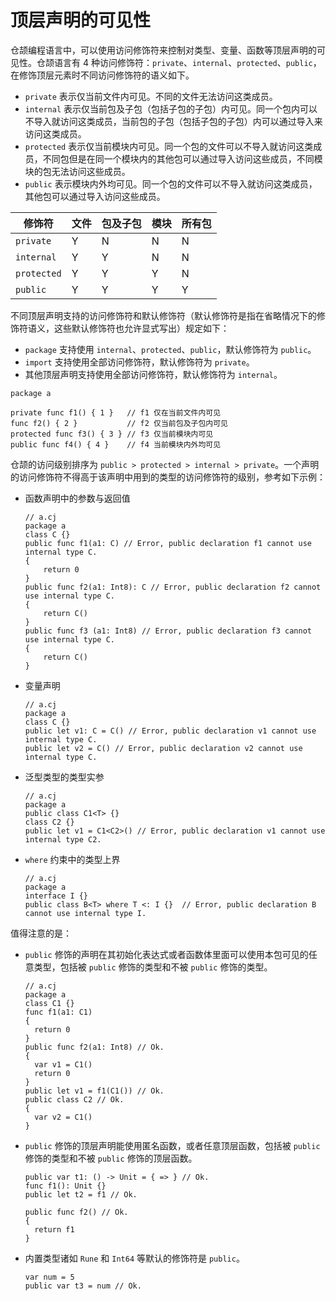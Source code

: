# 顶层声明的可见性

仓颉编程语言中，可以使用访问修饰符来控制对类型、变量、函数等顶层声明的可见性。仓颉语言有 4 种访问修饰符：`private`、`internal`、`protected`、`public`，在修饰顶层元素时不同访问修饰符的语义如下。

- `private` 表示仅当前文件内可见。不同的文件无法访问这类成员。
- `internal` 表示仅当前包及子包（包括子包的子包）内可见。同一个包内可以不导入就访问这类成员，当前包的子包（包括子包的子包）内可以通过导入来访问这类成员。
- `protected` 表示仅当前模块内可见。同一个包的文件可以不导入就访问这类成员，不同包但是在同一个模块内的其他包可以通过导入访问这些成员，不同模块的包无法访问这些成员。
- `public` 表示模块内外均可见。同一个包的文件可以不导入就访问这类成员，其他包可以通过导入访问这些成员。

| 修饰符         | 文件 | 包及子包 | 模块 | 所有包 |
|-------------|------|----------|------|--------|
| `private`   | Y    | N        | N    | N      |
| `internal`  | Y    | Y        | N    | N      |
| `protected` | Y    | Y        | Y    | N      |
| `public`    | Y    | Y        | Y    | Y      |

不同顶层声明支持的访问修饰符和默认修饰符（默认修饰符是指在省略情况下的修饰符语义，这些默认修饰符也允许显式写出）规定如下：

- `package` 支持使用 `internal`、`protected`、`public`，默认修饰符为 `public`。
- `import` 支持使用全部访问修饰符，默认修饰符为 `private`。
- 其他顶层声明支持使用全部访问修饰符，默认修饰符为 `internal`。

<!-- compile -->

```cangjie
package a

private func f1() { 1 }   // f1 仅在当前文件内可见
func f2() { 2 }           // f2 仅当前包及子包内可见
protected func f3() { 3 } // f3 仅当前模块内可见
public func f4() { 4 }    // f4 当前模块内外均可见
```

仓颉的访问级别排序为 `public > protected > internal > private`。一个声明的访问修饰符不得高于该声明中用到的类型的访问修饰符的级别，参考如下示例：

- 函数声明中的参数与返回值

    <!-- compile.error -->

    ```cangjie
    // a.cj
    package a
    class C {}
    public func f1(a1: C) // Error, public declaration f1 cannot use internal type C.
    {
        return 0
    }
    public func f2(a1: Int8): C // Error, public declaration f2 cannot use internal type C.
    {
        return C()
    }
    public func f3 (a1: Int8) // Error, public declaration f3 cannot use internal type C.
    {
        return C()
    }
    ```

- 变量声明

    <!-- compile.error -->

    ```cangjie
    // a.cj
    package a
    class C {}
    public let v1: C = C() // Error, public declaration v1 cannot use internal type C.
    public let v2 = C() // Error, public declaration v2 cannot use internal type C.
    ```

- 泛型类型的类型实参

    <!-- compile.error -->

    ```cangjie
    // a.cj
    package a
    public class C1<T> {}
    class C2 {}
    public let v1 = C1<C2>() // Error, public declaration v1 cannot use internal type C2.
    ```

- `where` 约束中的类型上界

    <!-- compile.error -->

    ```cangjie
    // a.cj
    package a
    interface I {}
    public class B<T> where T <: I {}  // Error, public declaration B cannot use internal type I.
    ```

值得注意的是：

- `public` 修饰的声明在其初始化表达式或者函数体里面可以使用本包可见的任意类型，包括被 `public` 修饰的类型和不被 `public` 修饰的类型。

    <!-- compile -->

    ```cangjie
    // a.cj
    package a
    class C1 {}
    func f1(a1: C1)
    {
      return 0
    }
    public func f2(a1: Int8) // Ok.
    {
      var v1 = C1()
      return 0
    }
    public let v1 = f1(C1()) // Ok.
    public class C2 // Ok.
    {
      var v2 = C1()
    }
    ```

- `public` 修饰的顶层声明能使用匿名函数，或者任意顶层函数，包括被 `public` 修饰的类型和不被 `public` 修饰的顶层函数。

    <!-- compile -toplevel-->

    ```cangjie
    public var t1: () -> Unit = { => } // Ok.
    func f1(): Unit {}
    public let t2 = f1 // Ok.

    public func f2() // Ok.
    {
      return f1
    }
    ```

- 内置类型诸如 `Rune` 和 `Int64` 等默认的修饰符是 `public`。

    <!-- compile -toplevel-->

    ```cangjie
    var num = 5
    public var t3 = num // Ok.
    ```
